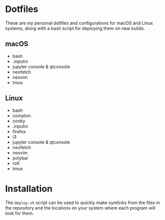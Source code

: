 # Dotfiles

These are my personal dotfiles and configurations for macOS and Linux systems,
along with a bash script for deploying them on new builds.

## macOS

- bash
- .inputrc
- jupyter console & qtconsole
- neofetch
- neovim
- tmux

## Linux

- bash
- compton
- conky
- .inputrc
- firefox
- i3
- jupyter console & qtconsole
- neofetch
- neovim
- polybar
- rofi
- tmux

# Installation

The `deploy.sh` script can be used to quickly make symlinks from the files in
the repository and the locations on your system where each program will look
for them.
